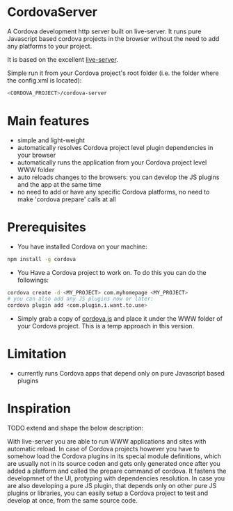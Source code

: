 # CordovaServer
A Cordova development http server built on live-server. It runs pure Javascript based cordova projects in the browser without the need to add any platforms to your project.

It is based on the excellent [live-server](https://github.com/tapio/live-server).

Simple run it from your Cordova project's root folder (i.e. the folder where the config.xml is located):

```sh
<CORDOVA_PROJECT>/cordova-server
```
# Main features

  * simple and light-weight
  * automatically resolves Cordova project level plugin dependencies in your browser
  * automatically runs the application from your Cordova project level WWW folder
  * auto reloads changes to the browsers: you can develop the JS plugins and the app at the same time
  * no need to add or have any specific Cordova platforms, no need to make 'cordova prepare' calls at all

# Prerequisites

  * You have installed Cordova on your machine:
```sh
npm install -g cordova
```
  * You Have a Cordova project to work on. To do this you can do the followings:
```sh
cordova create -d <MY_PROJECT> com.myhomepage <MY_PROJECT>
# you can also add any JS plugins now or later:
cordova plugin add <com.plugin.i.want.to.use>
```
  * Simply grab a copy of [cordova.js](https://github.com/apache/cordova-js/blob/master/src/cordova.js) and place it under the WWW folder of your Cordova project. This is a temp approach in this version.

# Limitation

  * currently runs Cordova apps that depend only on pure Javascript based plugins

# Inspiration

TODO extend and shape the below description:

With live-server you are able to run WWW applications and sites with automatic reload.
In case of Cordova projects however you have to somehow load the Cordova plugins in its special module definitions, which are usually not in its source coden and gets only generated once after you added a platform and called the prepare command of cordova.
It fastens the developmnet of the UI, protyping with dependencies resolution.
In case you are also developing a pure JS plugin, that depends only on other pure JS plugins or libraries, you can easily setup a Cordova project to test and develop at once, from the same source code.

